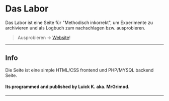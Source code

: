 Das Labor
===================


Das Labor ist eine Seite für "Methodisch inkorrekt", um Experimente zu archivieren und als Logbuch zum nachschlagen bzw. ausprobieren.

>  Ausprobieren -> [Website](http://134.255.234.216/exper/index.php/)!


----------


Info
-------------
Die Seite ist eine simple HTML/CSS frontend und PHP/MYSQL backend Seite.

#### Its programmed and published by Luick K. aka. MrGrimod.
----------
